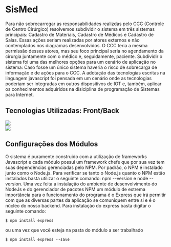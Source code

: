 # SisMed
Para não sobrecarregar as responsabilidades realizdas pelo CCC (Controle de Centro Cirúrgico) resolvemos subdividir o sistema em três sistemas principais: Cadastro de Materiais, Cadastro de Médicos e Cadastro de Salas. Essas ações seriam realizadas por atores externos e não contemplados nos diagramas desenvolvidos. O CCC teria a mesma permissão desses atores, mas seu foco principal seria no agendamento da cirurgia juntamente com o médico e, seguidamente, paciente. Subdividir o sistema foi uma das melhores opções para um cenário de aplicação no sistema: Caso fosse um único sistema haveria o risco de sobrecarga de informação e de ações para o CCC. A adotação das tecnologias escritas na linguagem javascript foi pensada em um cenário onde as tecnologias poderiam ser integradas em outros dispositivos de IOT e, também, aplicar os conhecimentos adquiridos na disiciplina de programação de Sistemas para Internet.

## Tecnologias Utilizadas: Front/Back
<img src = "https://clinquant-sfogliatella-68dd08.netlify.app/imgs/tecs.jpg">
<br>
<img src = "https://clinquant-sfogliatella-68dd08.netlify.app/imgs/tecs1.jpg">

## Configurações dos Módulos
O sistema é puramente construido com a utilização de frameworks Javascript e cada módulo possui um framework chefe que por sua vez tem suas dependências gerenciadas pelo NPM. Por padrão, o NPM é instalado junto como o Node.js. Para verificar se tanto o Node.js quanto o NPM estão instalados basta utilizar o seguinte comando: npm --version e node --version. Uma vez feita a instalação do ambiente de desenvolvimento do NodeJs e do gerenciador de pacotes NPM um módulo de extrema importância para o funcionamento do programa é o Express que irá permitir com que as diversas partes da aplicação se comuniquem entre si e é o núcleo do nosso backend. Para instalação do express basta digitar o seguinte comando:

```console
$ npm install express
```
ou uma vez que você esteja na pasta do módulo a ser trabalhado

```console
$ npm install express --save
```


